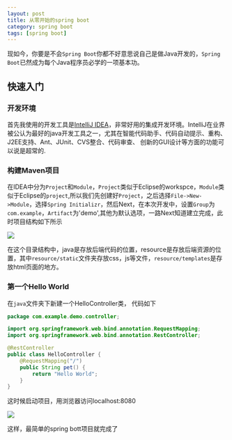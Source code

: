 ```yaml
---
layout: post
title: 从零开始的spring boot
category: spring boot
tags: [spring boot]
---
```


现如今，你要是不会`Spring Boot`你都不好意思说自己是做Java开发的，`Spring Boot`已然成为每个Java程序员必学的一项基本功。

## 快速入门
### 开发环境
首先我使用的开发工具是[IntelliJ IDEA](http://www.jetbrains.com/idea/download/#section=windows)，非常好用的集成开发环境。IntelliJ在业界被公认为最好的java开发工具之一，尤其在智能代码助手、代码自动提示、重构、J2EE支持、Ant、JUnit、CVS整合、代码审查、 创新的GUI设计等方面的功能可以说是超常的.

### 构建Maven项目
在IDEA中分为`Project`和`Module`，`Project`类似于Eclipse的workspce，`Module`类似于Eclipse的`project`,所以我们先创建好`Project`，之后选择`File->New->Module`，选择`Spring Initializr`，然后Next，在本次开发中，设置`Group`为`com.example`，`Artifact`为'demo',其他为默认选项，一路Next知道建立完成，此时项目结构如下所示

![](https://raw.githubusercontent.com/MGXT/repository/master/spring/92SES887TFXI5.png)

在这个目录结构中，java是存放后端代码的位置，resource是存放后端资源的位置，其中`resource/static`文件夹存放css，js等文件，`resource/templates`是存放html页面的地方。
### 第一个Hello World
在`java`文件夹下新建一个HelloController类，
代码如下
```java
package com.example.demo.controller;

import org.springframework.web.bind.annotation.RequestMapping;
import org.springframework.web.bind.annotation.RestController;

@RestController
public class HelloController {
    @RequestMapping("/")
    public String pet() {
        return "Hello World";
    }
}
```
这时候启动项目，用浏览器访问localhost:8080

![](https://raw.githubusercontent.com/MGXT/repository/master/spring/2FWWDUFDM59R1S.png)

这样，最简单的spring bott项目就完成了
